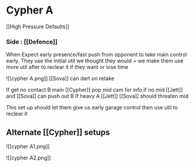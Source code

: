 # Cypher A

[[High Pressure Defaults]]

### Side : [[Defence]]

When Expect early presence/fast push from opponent to take main control early. They use the initial util we thought they would +  we make them use more util after to reclear it if they want or lose time

![[cypher A.png]]
[[Sova]] can dart on retake

If get no contact B main [[Cypher]] pop mid cam for info if no mid [[Jett]] and [[Sova]] can push out B
If heavy A [[Jett]] [[Sova]] should threaten mid

This set up should let them give us early garage control then use util to reclear it


## Alternate [[Cypher]] setups

![[cypher A1.png]]

![[cypher A2.png]]
